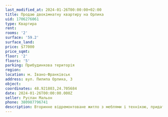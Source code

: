 ```yaml
---
last_modified_at: 2024-01-26T00:00:00+02:00
title: Продаю двокімнатну квартиру на Орлика
uid: 1706276061
type: Квартира
rent:
rooms: '2'
surface: '59.2'
surface_land:
price: $77000
price_sqmt:
floor: '2'
floors: '5'
parking: Прибудинкова територія
region:
location: м. Івано-Франківськ
address: вул. Пилипа Орлика, 3
object:
coordinates: 48.921803,24.705684
date: 2024-01-26T00:00:00.000Z
seller: Руслан Мальон
phone: 380987796741
description: Вторинне відремонтоване житло з меблями і технікою, придатне для проживання
---
```

